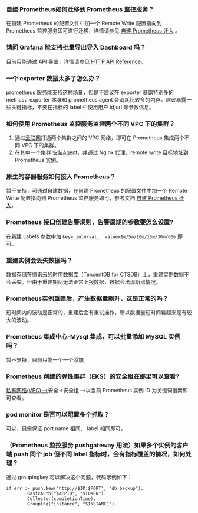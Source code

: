 ### 自建 Prometheus如何迁移到 Prometheus 监控服务？[](id:question1)

在自建 Prometheus 的配置文件中加一个 Remote Write 配置指向到 Prometheus 监控服务即可进行迁移，详情请参见 [自建 Prometheus 迁入](https://cloud.tencent.com/document/product/1416/56093) 。

### 请问 Grafana 能支持批量导出导入 Dashboard 吗？

目前只能通过 API 导出，详情请参见 [HTTP API Reference](https://grafana.com/docs/grafana/latest/http_api/)。

### 一个 exporter 数据太多了怎么办？

prometheus 服务能支持这种场景，但是不建议在 exporter 暴露特别多的 metrics，exporter 本身和 prometheus agent 会消耗比较多的内存。建议暴露一些关键指标，不要在指标的 label 中使用用户 id,url 等参数信息。

### 如何使用 Prometheus 监控服务监控两个不同 VPC 下的集群？
1. 通过[云联网](https://cloud.tencent.com/document/product/215/53884)打通两个集群之间的 VPC 网络，即可在 Prometheus 集成两个不同 VPC 下的集群。
2. 在其中一个集群 [安装Agent](https://cloud.tencent.com/document/product/1416/55991)，并通过 Nginx 代理，remote write 目标地址到 Prometheus 实例。

### 原生的容器服务如何接入 Prometheus？  
暂不支持，可通过自建数据，在自建 Prometheus 的配置文件中加一个 Remote Write 配置指向到 Prometheus 监控服务即可，参考文档 [自建 Prometheus 迁入](https://cloud.tencent.com/document/product/1416/56093)。

###  Prometheus 接口创建告警规则，告警周期的参数要怎么设置?

在新建 Labels 参数中加 `key=_interval_  value=1m/5m/10m/15m/30m/60m` 即可。


### 重建实例会丢失数据吗？
数据存储在腾讯云的时序数据库（TencentDB for CTSDB）上，重建实例数据不会丢失。但由于重建期间无法正常上报数据，数据会出现断点情况。

### Prometheus实例重建后，产生数据量飙升，这是正常的吗？
短时间内的波动是正常的，重建后会有重试操作，所以数据量短时间看起来是有较大的波动。


### Prometheus 集成中心-Mysql 集成，可以批量添加 MySQL 实例吗？
暂不支持，目前只能一个一个添加。

### Prometheus 创建的弹性集群（EKS）的安全组在那里可以查看?
[私有网络(VPC)-](https://console.cloud.tencent.com/vpc/vpc?rid=1)->安全->安全组-->以当前 Prometheus 实例 ID 为关键词搜索即可查看。

### pod monitor 是否可以配置多个抓取？
可以，只需保证 port name 相同、 label 相同即可。

### （Prometheus 监控服务 pushgateway 用法）如果多个实例的客户端 push 同个 job 但不同 label 指标时，会有指标覆盖的情况，如何处理？
通过 groupingkey 可以解决这个问题，代码示例如下：

```
if err := push.New("http://$IP:$PORT", "db_backup").
        BasicAuth("$APPID", "$TOKEN").
        Collector(completionTime).
        Grouping("instance", "$INSTANCE"). 
```
